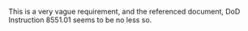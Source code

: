 This is a very vague requirement, and the referenced document, DoD Instruction
8551.01 seems to be no less so.
